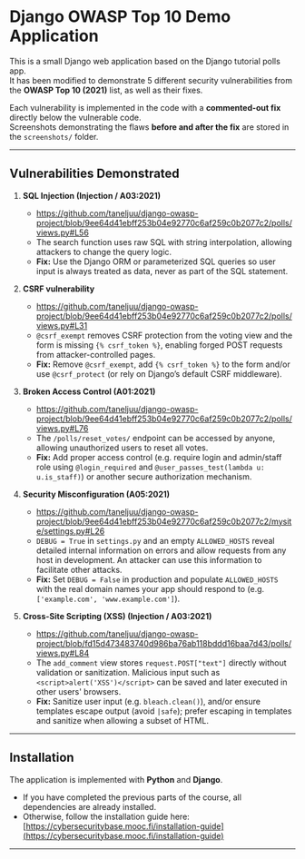 # Django OWASP Top 10 Demo Application

This is a small Django web application based on the Django tutorial polls app.  
It has been modified to demonstrate 5 different security vulnerabilities from the **OWASP Top 10 (2021)** list, as well as their fixes.  

Each vulnerability is implemented in the code with a **commented-out fix** directly below the vulnerable code.  
Screenshots demonstrating the flaws **before and after the fix** are stored in the `screenshots/` folder.  

---

## Vulnerabilities Demonstrated

1. **SQL Injection (Injection / A03:2021)** 
   - https://github.com/taneljuu/django-owasp-project/blob/9ee64d41ebff253b04e92770c6af259c0b2077c2/polls/views.py#L56 
   - The search function uses raw SQL with string interpolation, allowing attackers to change the query logic.  
   - **Fix:** Use the Django ORM or parameterized SQL queries so user input is always treated as data, never as part of the SQL statement.

2. **CSRF vulnerability** 
   - https://github.com/taneljuu/django-owasp-project/blob/9ee64d41ebff253b04e92770c6af259c0b2077c2/polls/views.py#L31  
   - `@csrf_exempt` removes CSRF protection from the voting view and the form is missing `{% csrf_token %}`, enabling forged POST requests from attacker-controlled pages.  
   - **Fix:** Remove `@csrf_exempt`, add `{% csrf_token %}` to the form and/or use `@csrf_protect` (or rely on Django’s default CSRF middleware).

3. **Broken Access Control (A01:2021)** 
   - https://github.com/taneljuu/django-owasp-project/blob/9ee64d41ebff253b04e92770c6af259c0b2077c2/polls/views.py#L76   
   - The `/polls/reset_votes/` endpoint can be accessed by anyone, allowing unauthorized users to reset all votes.  
   - **Fix:** Add proper access control (e.g. require login and admin/staff role using `@login_required` and `@user_passes_test(lambda u: u.is_staff)`) or another secure authorization mechanism.

4. **Security Misconfiguration (A05:2021)**  
   - https://github.com/taneljuu/django-owasp-project/blob/9ee64d41ebff253b04e92770c6af259c0b2077c2/mysite/settings.py#L26  
   - `DEBUG = True` in `settings.py` and an empty `ALLOWED_HOSTS` reveal detailed internal information on errors and allow requests from any host in development. An attacker can use this information to facilitate other attacks.  
   - **Fix:** Set `DEBUG = False` in production and populate `ALLOWED_HOSTS` with the real domain names your app should respond to (e.g. `['example.com', 'www.example.com']`).

5. **Cross-Site Scripting (XSS) (Injection / A03:2021)**  
   - https://github.com/taneljuu/django-owasp-project/blob/fd15d473483740d986ba76ab118bddd16baa7d43/polls/views.py#L84  
   - The `add_comment` view stores `request.POST["text"]` directly without validation or sanitization. Malicious input such as `<script>alert('XSS')</script>` can be saved and later executed in other users' browsers.  
   - **Fix:** Sanitize user input (e.g. `bleach.clean()`), and/or ensure templates escape output (avoid `|safe`); prefer escaping in templates and sanitize when allowing a subset of HTML.


---

## Installation

The application is implemented with **Python** and **Django**.  

- If you have completed the previous parts of the course, all dependencies are already installed.  
- Otherwise, follow the installation guide here:  
  [https://cybersecuritybase.mooc.fi/installation-guide](https://cybersecuritybase.mooc.fi/installation-guide)

---

